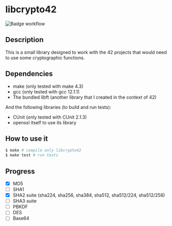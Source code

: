 # libcrypto42

![Badge workflow](https://github.com/PatateDu609/libcrypto42/actions/workflows/tests.yml/badge.svg)

## Description

This is a small library designed to work with the 42 projects that would need to use some cryptographic functions.

## Dependencies

+ make (only tested with make 4.3)
+ gcc (only tested with gcc 12.1.1)
+ The bundled libft (another library that I created in the context of 42)

And the following libraries (to build and run tests):
+ CUnit (only tested with CUnit 2.1.3)
+ openssl itself to use its library

## How to use it

```bash
$ make # compile only libcrypto42
$ make test # run tests
```

## Progress

+ [x] MD5
+ [ ] SHA1
+ [x] SHA2 suite (sha224, sha256, sha384, sha512, sha512/224, sha512/256)
+ [ ] SHA3 suite
+ [ ] PBKDF
+ [ ] DES
+ [ ] Base64
